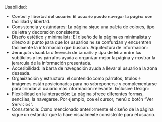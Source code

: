 Usabilidad:
-	Control y libertad del usuario: El usuario puede navegar la página con facilidad y libertad.
-	Consistencia y estándares: La página sigue una paleta de colores, tipo de letra y decoración consistente.
-	Diseño estético y minimalista: El diseño de la página es minimalista y directo al punto para que los usuarios no se confundan y encuentren fácilmente la información que buscan.
Arquitectura de información:
-	Jerarquía visual: la diferencia de tamaño y tipo de letra entre los subtítulos y los párrafos ayuda a organizar mejor la página y mostrar la jerarquía de la información presentada.
-	Accesibilidad: la barra de navegación ayuda a llevar al usuario a la zona deseada.
-	Organización y estructura: el contenido como párrafos, títulos e imágenes están posicionados para no sobreponerse y complementarse para brindar al usuario más información relevante.
Inclusive Design:
-	Flexibilidad en la interacción: La página ofrece diferentes formas, sencillas, la navegarse. Por ejemplo, con el cursor, menú o botón “Ver Servicios”.
-	Consistencia: Como mencionado anteriormente el diseño de la página sigue un estándar que la hace visualmente consistente para el usuario.
